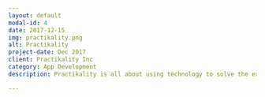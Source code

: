 ```yaml
---
layout: default
modal-id: 4
date: 2017-12-15
img: practikality.png
alt: Practikality
project-date: Dec 2017
client: Practikality Inc
category: App Development
description: Practikality is all about using technology to solve the existing problems in society. I along with another friend of mine- Aryaman Agrawal, have opened up a developer account named Practikality, the apps we've created can be found on the <a href="https://goo.gl/XSBfqQ" target="blank">Play Store</a>. If you're interested in knowing more, visit the <a href="https://practikality.esy.es" target="blank">website.</a>

---
```

